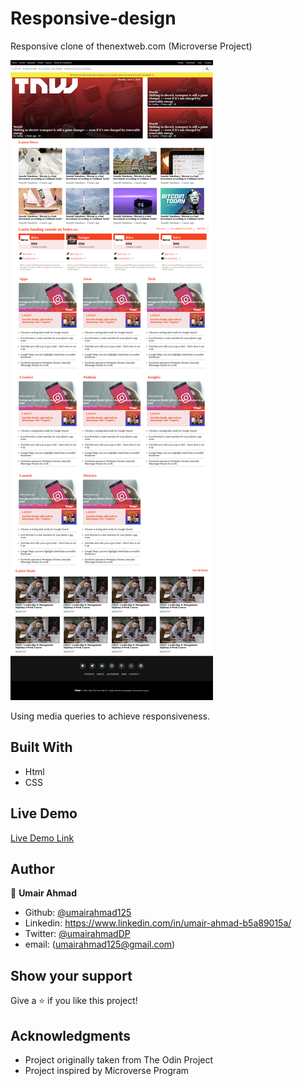 # Responsive-design
Responsive clone of thenextweb.com (Microverse Project)

![screenshot](./resources/screenshot.png)

Using media queries to achieve responsiveness.

## Built With

- Html
- CSS

## Live Demo

[Live Demo Link](https://rawcdn.githack.com/UmairAhmad125/the-next-web/4317849cac25981a9059a77b2dee02eaf99b5806/index.html)

## Author

👤 **Umair Ahmad**

- Github: [@umairahmad125](https://github.com/UmairAhmad125)
- Linkedin: https://www.linkedin.com/in/umair-ahmad-b5a89015a/
- Twitter: [@umairahmadDP](https://twitter.com/umairahmadDP)
- email: (umairahmad125@gmail.com)

## Show your support

Give a ⭐️ if you like this project!

## Acknowledgments

- Project originally taken from The Odin Project
- Project inspired by Microverse Program

